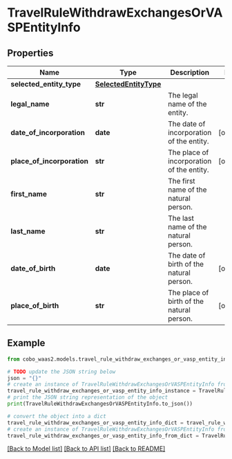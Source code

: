 # TravelRuleWithdrawExchangesOrVASPEntityInfo


## Properties

Name | Type | Description | Notes
------------ | ------------- | ------------- | -------------
**selected_entity_type** | [**SelectedEntityType**](SelectedEntityType.md) |  | 
**legal_name** | **str** | The legal name of the entity. | 
**date_of_incorporation** | **date** | The date of incorporation of the entity. | [optional] 
**place_of_incorporation** | **str** | The place of incorporation of the entity. | [optional] 
**first_name** | **str** | The first name of the natural person. | 
**last_name** | **str** | The last name of the natural person. | 
**date_of_birth** | **date** | The date of birth of the natural person. | [optional] 
**place_of_birth** | **str** | The place of birth of the natural person. | [optional] 

## Example

```python
from cobo_waas2.models.travel_rule_withdraw_exchanges_or_vasp_entity_info import TravelRuleWithdrawExchangesOrVASPEntityInfo

# TODO update the JSON string below
json = "{}"
# create an instance of TravelRuleWithdrawExchangesOrVASPEntityInfo from a JSON string
travel_rule_withdraw_exchanges_or_vasp_entity_info_instance = TravelRuleWithdrawExchangesOrVASPEntityInfo.from_json(json)
# print the JSON string representation of the object
print(TravelRuleWithdrawExchangesOrVASPEntityInfo.to_json())

# convert the object into a dict
travel_rule_withdraw_exchanges_or_vasp_entity_info_dict = travel_rule_withdraw_exchanges_or_vasp_entity_info_instance.to_dict()
# create an instance of TravelRuleWithdrawExchangesOrVASPEntityInfo from a dict
travel_rule_withdraw_exchanges_or_vasp_entity_info_from_dict = TravelRuleWithdrawExchangesOrVASPEntityInfo.from_dict(travel_rule_withdraw_exchanges_or_vasp_entity_info_dict)
```
[[Back to Model list]](../README.md#documentation-for-models) [[Back to API list]](../README.md#documentation-for-api-endpoints) [[Back to README]](../README.md)


